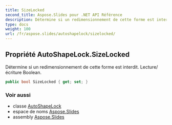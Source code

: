```yaml
---
title: SizeLocked
second_title: Aspose.Slides pour .NET API Référence
description: Détermine si un redimensionnement de cette forme est interdit. Lecture/écriture Boolean.
type: docs
weight: 100
url: /fr/aspose.slides/autoshapelock/sizelocked/
---
```


## Propriété AutoShapeLock.SizeLocked

Détermine si un redimensionnement de cette forme est interdit. Lecture/écriture Boolean.

```csharp
public bool SizeLocked { get; set; }
```

### Voir aussi

* classe [AutoShapeLock](../../autoshapelock)
* espace de noms [Aspose.Slides](../../autoshapelock)
* assembly [Aspose.Slides](../../../)

<!-- NE PAS MODIFIER : généré par xmldocmd pour Aspose.Slides.dll -->
